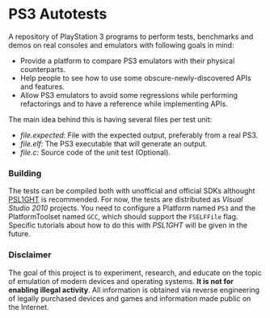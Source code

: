 PS3 Autotests
=============

A repository of PlayStation 3 programs to perform tests, benchmarks and demos on real consoles and emulators with following goals in mind:

* Provide a platform to compare PS3 emulators with their physical counterparts.
* Help people to see how to use some obscure-newly-discovered APIs and features.
* Allow PS3 emulators to avoid some regressions while performing refactorings and to have a reference while implementing APIs.

The main idea behind this is having several files per test unit:

* _file.expected_:  File with the expected output, preferably from a real PS3.
* _file.elf_:  The PS3 executable that will generate an output.
* _file.c_:  Source code of the unit test (Optional).

### Building
The tests can be compiled both with unofficial and official SDKs althought [PSL1GHT](http://psl1ght.com/) is recommended. For now, the tests are distributed as *Visual Studio 2010* projects. You need to configure a Platform named `PS3` and the PlatformToolset named `GCC`, which should support the `FSELFFile` flag. Specific tutorials about how to do this with *PSL1GHT* will be given in the future.

### Disclaimer
The goal of this project is to experiment, research, and educate on the topic of emulation of modern devices and operating systems. **It is not for enabling illegal activity**. All information is obtained via reverse engineering of legally purchased devices and games and information made public on the Internet.
